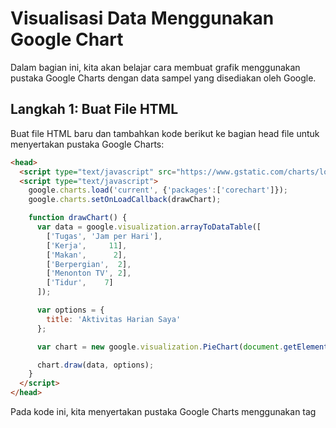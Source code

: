 # Visualisasi Data Menggunakan Google Chart

Dalam bagian ini, kita akan belajar cara membuat grafik menggunakan pustaka Google Charts dengan data sampel yang disediakan oleh Google.

## Langkah 1: Buat File HTML

Buat file HTML baru dan tambahkan kode berikut ke bagian head file untuk menyertakan pustaka Google Charts:

```html
<head>
  <script type="text/javascript" src="https://www.gstatic.com/charts/loader.js"></script>
  <script type="text/javascript">
    google.charts.load('current', {'packages':['corechart']});
    google.charts.setOnLoadCallback(drawChart);

    function drawChart() {
      var data = google.visualization.arrayToDataTable([
        ['Tugas', 'Jam per Hari'],
        ['Kerja',     11],
        ['Makan',      2],
        ['Berpergian',  2],
        ['Menonton TV', 2],
        ['Tidur',    7]
      ]);

      var options = {
        title: 'Aktivitas Harian Saya'
      };

      var chart = new google.visualization.PieChart(document.getElementById('chart'));

      chart.draw(data, options);
    }
  </script>
</head>

```
Pada kode ini, kita menyertakan pustaka Google Charts menggunakan tag <script>. Kita juga memuat paket corechart dan mengatur fungsi callback untuk dieksekusi saat pustaka selesai dimuat. Fungsi drawChart() membuat grafik lingkaran sederhana menggunakan data sampel yang disediakan oleh Google.

## Langkah 2: Buat Container untuk Grafik

Di bagian <body> file HTML, buat sebuah div dengan atribut id "chart". Inilah tempat grafik akan dirender:

```html
<body>
  <div id="chart"></div>
</body>
```
## Langkah 3: Pratinjau Grafik

Simpan file HTML dan buka di web browser. Anda akan melihat grafik lingkaran dengan judul "Aktivitas Harian Saya" ditampilkan dalam kontainer yang dibuat pada Langkah 2.

Selamat, Anda berhasil membuat grafik menggunakan Google Charts!
  

